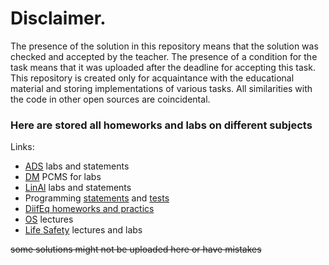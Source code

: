 # Disclaimer. 
The presence of the solution in this repository means that the solution was checked and accepted by the teacher. The presence of a condition for the task means that it was uploaded after the deadline for accepting this task. This repository is created only for acquaintance with the educational material and storing implementations of various tasks. 
All similarities with the code in other open sources are coincidental.

### Here are stored all homeworks and labs on different subjects
Links:
- [ADS](https://codeforces.com/group/QmrArgR1Jp/contests) labs and statements
- [DM](https://pcms.itmo.ru/pcms2client/login.xhtml) PCMS for labs
- [LinAl](http://mathdep.ifmo.ru/mmtp/labs/) labs and statements
- Programming [statements](http://www.kgeorgiy.info//courses/paradigms/index.html) and [tests](https://www.kgeorgiy.info/git/geo)
- [DiifEq homeworks and practics](https://drive.google.com/drive/folders/1_3Nrz5l1gqvfRJtUGEpjFkfpX5OQwn4M)
- [OS](https://www.youtube.com/c/AlexanderMayatin) lectures
- [Life Safety](https://openedu.ru) lectures and labs

~~some solutions might not be uploaded here or have mistakes~~
